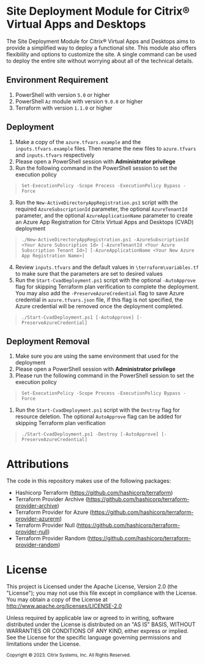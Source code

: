 # Site Deployment Module for Citrix® Virtual Apps and Desktops

The Site Deployment Module for Citrix® Virtual Apps and Desktops aims to provide a simplified way to deploy a functional site. This module also offers flexibility and options to customize the site. A single command can be used to deploy the entire site without worrying about all of the technical details.

## Environment Requirement
1. PowerShell with version `5.0` or higher
2. PowerShell `Az` module with version `9.0.0` or higher
3. Terraform with version `1.1.0` or higher

## Deployment
1. Make a copy of the `azure.tfvars.example` and the `inputs.tfvars.example` files. Then rename the new files to `azure.tfvars` and `inputs.tfvars` respectively
2. Please open a PowerShell session with **Administrator privilege**
3. Run the following command in the PowerShell session to set the execution policy

> `Set-ExecutionPolicy -Scope Process -ExecutionPolicy Bypass -Force`   

3. Run the `New-ActiveDirectoryAppRegistration.ps1` script with the required `AzureSubscriptionId` parameter, the optional `AzureTenantId` parameter, and the optional `AzureApplicationName` parameter to create an Azure App Registration for Citrix Virtual Apps and Desktops (CVAD) deployment

> `./New-ActiveDirectoryAppRegistration.ps1 -AzureSubscriptionId <Your Azure Subscription Id> [-AzureTenantId <Your Azure Subscription Tenant Id>] [-AzureApplicationName <Your New Azure App Registration Name>]`

4. Review `inputs.tfvars` and the default values in `\terraform\variables.tf` to make sure that the parameters are set to desired values
5. Run the `Start-CvadDeployment.ps1` script with the optional `-AutoApprove` flag for skipping Terraform plan verification to complete the deployment. You may also add the `-PreserveAzureCredential` flag to save Azure credential in `azure.tfvars.json` file, if this flag is not specified, the Azure credential will be removed once the deployment completed.

> `./Start-CvadDeployment.ps1 [-AutoApprove] [-PreserveAzureCredential]`

## Deployment Removal
1. Make sure you are using the same environment that used for the deployment
2. Please open a PowerShell session with **Administrator privilege**
3. Please run the following command in the PowerShell session to set the execution policy

> `Set-ExecutionPolicy -Scope Process -ExecutionPolicy Bypass -Force`   

1. Run the `Start-CvadDeployment.ps1` script with the `Destroy` flag for resource deletion. The optional `AutoApprove` flag can be added for skipping Terraform plan verification

> `./Start-CvadDeployment.ps1 -Destroy [-AutoApprove] [-PreserveAzureCredential]`

# Attributions
The code in this repository makes use of the following packages:
- Hashicorp Terraform (https://github.com/hashicorp/terraform)
- Terraform Provider Archive (https://github.com/hashicorp/terraform-provider-archive)
- Terraform Provider for Azure (https://github.com/hashicorp/terraform-provider-azurerm)
- Terraform Provider Null (https://github.com/hashicorp/terraform-provider-null)
- Terraform Provider Random (https://github.com/hashicorp/terraform-provider-random)


# License 
This project is Licensed under the Apache License, Version 2.0 (the "License"); you may not use this file except in compliance with the License. You may obtain a copy of the License at http://www.apache.org/licenses/LICENSE-2.0 

Unless required by applicable law or agreed to in writing, software distributed under the License is distributed on an "AS IS" BASIS, WITHOUT WARRANTIES OR CONDITIONS OF ANY KIND, either express or implied. See the License for the specific language governing permissions and limitations under the License.

<sub>Copyright © 2023. Citrix Systems, Inc. All Rights Reserved.</sub>
